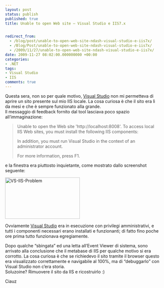 ```yaml
---
layout: post
status: publish
published: true
title: Unable to open Web site – Visual Studio e IIS7.x


redirect_from: 
  - /blog/post/unable-to-open-web-site-ndash-visual-studio-e-iis7x/
  - /Blog/Post/unable-to-open-web-site-ndash-visual-studio-e-iis7x/
  - /2009/11/27/unable-to-open-web-site-ndash-visual-studio-e-iis7x/
date: 2009-11-27 08:02:00.000000000 +00:00
categories:
- .NET
tags:
- Visual Studio
- IIS
comments: true
---
```

<p>Questa sera, non so per quale motivo, <a title="Search Visual Studio" href="http://imperugo.tostring.it/blog/search?q=Visual+Studio&amp;searchButton=Go" target="_blank">Visual Studio</a> non mi permetteva di aprire un sito presente sul mio IIS locale. La cosa curiosa è che il sito era lì da mesi e che è sempre funzionato alla grande.     <br />Il messaggio di feedback fornito dal tool lasciava poco spazio all’immaginazione:</p>  <blockquote>   <p>Unable to open the Web site 'http://localhost:8008'. To access local IIS Web sites, you must install the following IIS components: </p>    <p>In addition, you must run Visual Studio in the context of an administrator account. </p>    <p>For more information, press F1.</p> </blockquote>  <p>e la finestra era piuttosto inquietante, come mostrato dallo screenshot seguente:</p>  <p><a href="http://imperugo.tostring.it/Content/Uploaded/image/86f7ea8c-8c4c-4f1c-a28a-1bddd94548fe.png" rel="shadowbox"><img style="border-bottom: 0px; border-left: 0px; display: inline; border-top: 0px; border-right: 0px" title="VS-IIS-Problem" border="0" alt="VS-IIS-Problem" src="http://imperugo.tostring.it/Content/Uploaded/image/15ac8790-5101-446c-a569-56fd0c134290.png" width="244" height="135" /></a> </p>  <p>Ovviamente <a title="Search Visual Studio" href="http://imperugo.tostring.it/blog/search?q=Visual+Studio&amp;searchButton=Go" target="_blank">Visual Studio</a> era in esecuzione con privilegi amministrativi, e tutti i componenti necessari erano installati e funzionanti; di fatto fino poche ore prima tutto funzionava egregiamente.</p>  <p>Dopo qualche “sbingata” ed una letta all’Event Viewer di sistema, sono arrivato alla conclusione che il metabase di IIS per qualche motivo si era corrotto. La cosa curiosa è che se richiedevo il sito tramite il browser questo era visualizzato correttamente e navigabile al 100%, ma di “debuggarlo” con Visual Studio non c’era storia.    <br />Soluzoine? Rimuovere il sito da IIS e ricostruirlo :)</p>  <p>Ciauz</p>
